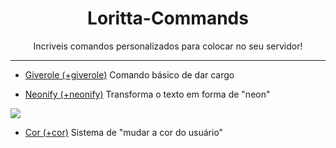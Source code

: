 <p align="center">
  <h1 align="center">Loritta-Commands</h1>
  <p align="center">Incriveis comandos personalizados para colocar no seu servidor!</p>
  <hr></hr>
</p>

- [Giverole (+giverole)](https://github.com/kaikecarlos/Loritta-Commands/blob/master/GiveRole/GiveRole.js) Comando básico de dar cargo

- [Neonify (+neonify)](https://github.com/kaikecarlos/Loritta-Commands/blob/master/Neonify/neonify.js) Transforma o texto em forma de "neon"

<img src="https://media.discordapp.net/attachments/398987569485971466/582710004793081867/unknown-1.png">

- [Cor (+cor)](https://github.com/kaikecarlos/Loritta-Commands/blob/master/cor/cor.js) Sistema de "mudar a cor do usuário"
